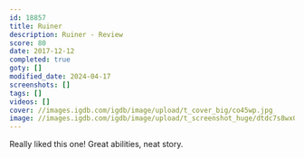 ```yaml
---
id: 18857
title: Ruiner
description: Ruiner - Review
score: 80
date: 2017-12-12
completed: true
goty: []
modified_date: 2024-04-17
screenshots: []
tags: []
videos: []
cover: //images.igdb.com/igdb/image/upload/t_cover_big/co45wp.jpg
image: //images.igdb.com/igdb/image/upload/t_screenshot_huge/dtdc7s8wx0hqtbv1lu5d.jpg
---
```

Really liked this one! Great abilities, neat story.